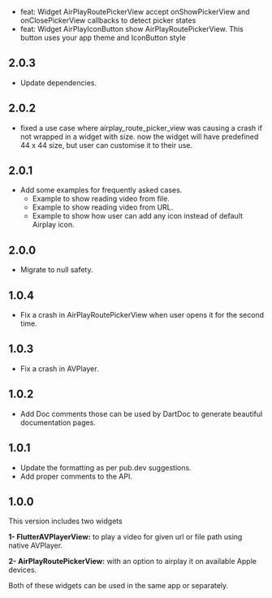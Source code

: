 - feat: Widget AirPlayRoutePickerView accept onShowPickerView and onClosePickerView callbacks to detect picker states
- feat: Widget AirPlayIconButton show AirPlayRoutePickerView. This button uses your app theme and IconButton style

## 2.0.3

- Update dependencies.

## 2.0.2

- fixed a use case where airplay_route_picker_view was causing a crash if not wrapped in a widget with size. now the widget will have predefined 44 x 44 size, but user can customise it to their use.

## 2.0.1

- Add some examples for frequently asked cases.
  - Example to show reading video from file.
  - Example to show reading video from URL.
  - Example to show how user can add any icon instead of default Airplay icon.

## 2.0.0

- Migrate to null safety.

## 1.0.4

- Fix a crash in AirPlayRoutePickerView when user opens it for the second time.

## 1.0.3

- Fix a crash in AVPlayer.

## 1.0.2

- Add Doc comments those can be used by DartDoc to generate beautiful documentation pages.

## 1.0.1

- Update the formatting as per pub.dev suggestions.
- Add proper comments to the API.

## 1.0.0

This version includes two widgets

**1- FlutterAVPlayerView:** to play a video for given url or file path using native AVPlayer.

**2- AirPlayRoutePickerView:** with an option to airplay it on available Apple devices.

Both of these widgets can be used in the same app or separately.
